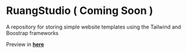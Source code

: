# RuangStudio ( Coming Soon )
A repository for storing simple website templates using the Tailwind and Boostrap frameworks

Preview in **[here](https://ruangstudio.vercel.app/)**

